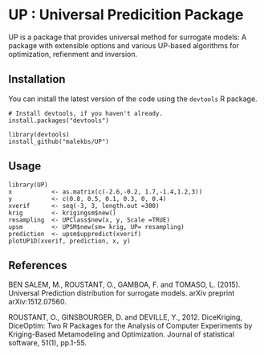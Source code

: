 # UP : Universal Predicition Package

UP is a package that provides universal method for surrogate models: A package with extensible options and various 
UP-based algorithms for optimization, refienment and inversion.


Installation
------------

You can install the latest version of the code using the `devtools` R package.

```{r}
# Install devtools, if you haven't already.
install.packages("devtools")

library(devtools)
install_github("malekbs/UP")
```

Usage
-----

```
library(UP)
x           <- as.matrix(c(-2.6,-0.2, 1.7,-1.4,1.2,3))
y           <- c(0.8, 0.5, 0.1, 0.3, 0, 0.4)
xverif      <- seq(-3, 3, length.out =300)
krig        <- krigingsm$new()
resampling  <- UPClass$new(x, y, Scale =TRUE) 
upsm        <- UPSM$new(sm= krig, UP= resampling) 
prediction  <- upsm$uppredict(xverif)
plotUP1D(xverif, prediction, x, y)
```


References
---------

BEN SALEM, M., ROUSTANT, O., GAMBOA, F. and TOMASO, L. (2015). Universal Prediction distribution for surrogate models. arXiv preprint arXiv:1512.07560.

ROUSTANT, O., GINSBOURGER, D. and DEVILLE, Y., 2012. DiceKriging, DiceOptim: Two R Packages for the Analysis of Computer Experiments by Kriging-Based Metamodeling and Optimization. Journal of statistical software, 51(1), pp.1-55.
